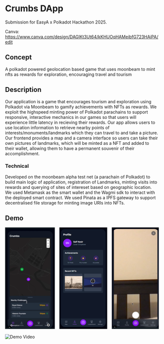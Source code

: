 # Crumbs DApp

Submission for EasyA x Polkadot Hackathon 2025.

Canva: https://www.canva.com/design/DAGlKt3Ut64/kKHUOqHAMeibfG723HAiPA/edit

## Concept

A polkadot powered geolocation based game that uses moonbeam to mint nfts as rewards for exploration, encouraging travel and tourism

## Description

Our application is a game that encourages tourism and exploration using Polkadot via Moonbeam to gamify achievements with NFTs as rewards. We exploit the highspeed minting power of Polkadot parachains to support responsive, interactive mechanics in our games so that users will experience little latency in recieving their rewards. Our app allows users to use location information to retrieve nearby points of interests/monuments/landmarks which they can travel to and take a picture. Our frontend provides a map and a camera interface so users can take their own pictures of landmarks, which will be minted as a NFT and added to their wallet, allowing them to have a permanent souvenir of their accomplishment.

### Technical

Developed on the moonbeam alpha test net (a parachain of Polkadot) to build main logic of application, registration of Landmarks, minting visits into rewards and querying of sites of intereset based on geographic location. We used Metamask as the smart wallet and the Wagmi sdk to interact with the deployed smart contract. We used Pinata as a IPFS gateway to support decentralised file storage for minting image URIs into NFTs. 


## Demo

![Demo Image](./demo/demo.png)

![Demo Video](https://github.com/user-attachments/assets/edb96c4a-1038-49d9-a503-c97bd2520185)

